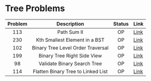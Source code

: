 # Tree Problems

| Problem | Description | Status | Link |
|:-------:|:-----------:|:------:|:-----|
| 113 | Path Sum II | OP | [Link](https://leetcode.com/problems/path-sum-ii/description/)
| 230 | Kth Smallest Element in a BST | OP | [Link](https://leetcode.com/problems/kth-smallest-element-in-a-bst/) |
| 102 | Binary Tree Level Order Traversal | OP | [Link](https://leetcode.com/problems/binary-tree-level-order-traversal/) |
| 199 | Binary Tree Right Side View | OP | [Link](https://leetcode.com/problems/binary-tree-right-side-view/description/?envType=problem-list-v2&envId=tree) |
| 98 | Validate Binary Search Tree | OP | [Link](https://leetcode.com/problems/validate-binary-search-tree/) |
| 114 | Flatten Binary Tree to Linked List | OP | [Link](https://leetcode.com/problems/flatten-binary-tree-to-linked-list/description/) | 


